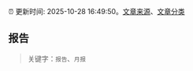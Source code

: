 :alarm_clock: 更新时间: 2025-10-28 16:49:50。[文章来源](/README.md)、[文章分类](/TAGS.md)

## 报告


> 关键字：`报告`、`月报`



